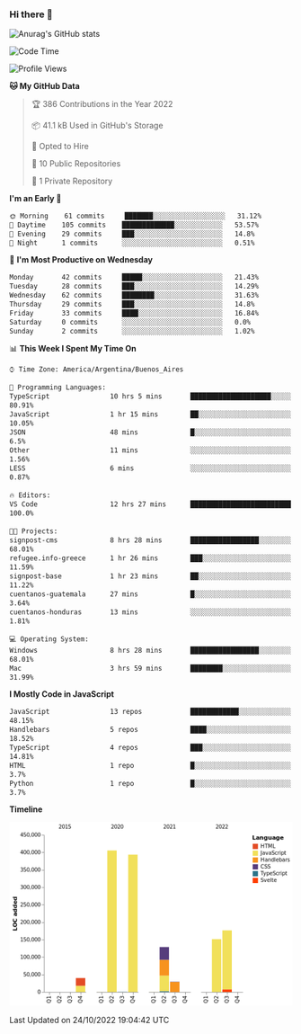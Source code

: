 ### Hi there 👋

![Anurag's GitHub stats](https://github-readme-stats.vercel.app/api?username=guiso92&count_private=true&show_icons=true&theme=dracula)

<!--START_SECTION:waka-->
![Code Time](http://img.shields.io/badge/Code%20Time-52%20hrs-blue)

![Profile Views](http://img.shields.io/badge/Profile%20Views-6-blue)

**🐱 My GitHub Data** 

> 🏆 386 Contributions in the Year 2022
 > 
> 📦 41.1 kB Used in GitHub's Storage 
 > 
> 💼 Opted to Hire
 > 
> 📜 10 Public Repositories 
 > 
> 🔑 1 Private Repository 
 > 
**I'm an Early 🐤** 

```text
🌞 Morning    61 commits     ███████░░░░░░░░░░░░░░░░░░   31.12% 
🌆 Daytime    105 commits    █████████████░░░░░░░░░░░░   53.57% 
🌃 Evening    29 commits     ███░░░░░░░░░░░░░░░░░░░░░░   14.8% 
🌙 Night      1 commits      ░░░░░░░░░░░░░░░░░░░░░░░░░   0.51%

```
📅 **I'm Most Productive on Wednesday** 

```text
Monday       42 commits     █████░░░░░░░░░░░░░░░░░░░░   21.43% 
Tuesday      28 commits     ███░░░░░░░░░░░░░░░░░░░░░░   14.29% 
Wednesday    62 commits     ████████░░░░░░░░░░░░░░░░░   31.63% 
Thursday     29 commits     ███░░░░░░░░░░░░░░░░░░░░░░   14.8% 
Friday       33 commits     ████░░░░░░░░░░░░░░░░░░░░░   16.84% 
Saturday     0 commits      ░░░░░░░░░░░░░░░░░░░░░░░░░   0.0% 
Sunday       2 commits      ░░░░░░░░░░░░░░░░░░░░░░░░░   1.02%

```


📊 **This Week I Spent My Time On** 

```text
⌚︎ Time Zone: America/Argentina/Buenos_Aires

💬 Programming Languages: 
TypeScript               10 hrs 5 mins       ████████████████████░░░░░   80.91% 
JavaScript               1 hr 15 mins        ██░░░░░░░░░░░░░░░░░░░░░░░   10.05% 
JSON                     48 mins             █░░░░░░░░░░░░░░░░░░░░░░░░   6.5% 
Other                    11 mins             ░░░░░░░░░░░░░░░░░░░░░░░░░   1.56% 
LESS                     6 mins              ░░░░░░░░░░░░░░░░░░░░░░░░░   0.87%

🔥 Editors: 
VS Code                  12 hrs 27 mins      █████████████████████████   100.0%

🐱‍💻 Projects: 
signpost-cms             8 hrs 28 mins       █████████████████░░░░░░░░   68.01% 
refugee.info-greece      1 hr 26 mins        ███░░░░░░░░░░░░░░░░░░░░░░   11.59% 
signpost-base            1 hr 23 mins        ██░░░░░░░░░░░░░░░░░░░░░░░   11.22% 
cuentanos-guatemala      27 mins             █░░░░░░░░░░░░░░░░░░░░░░░░   3.64% 
cuentanos-honduras       13 mins             ░░░░░░░░░░░░░░░░░░░░░░░░░   1.81%

💻 Operating System: 
Windows                  8 hrs 28 mins       █████████████████░░░░░░░░   68.01% 
Mac                      3 hrs 59 mins       ████████░░░░░░░░░░░░░░░░░   31.99%

```

**I Mostly Code in JavaScript** 

```text
JavaScript               13 repos            ████████████░░░░░░░░░░░░░   48.15% 
Handlebars               5 repos             ████░░░░░░░░░░░░░░░░░░░░░   18.52% 
TypeScript               4 repos             ███░░░░░░░░░░░░░░░░░░░░░░   14.81% 
HTML                     1 repo              █░░░░░░░░░░░░░░░░░░░░░░░░   3.7% 
Python                   1 repo              █░░░░░░░░░░░░░░░░░░░░░░░░   3.7%

```


**Timeline**

![Chart not found](https://raw.githubusercontent.com/Guiso92/Guiso92/main/charts/bar_graph.png) 


 Last Updated on 24/10/2022 19:04:42 UTC
<!--END_SECTION:waka-->
